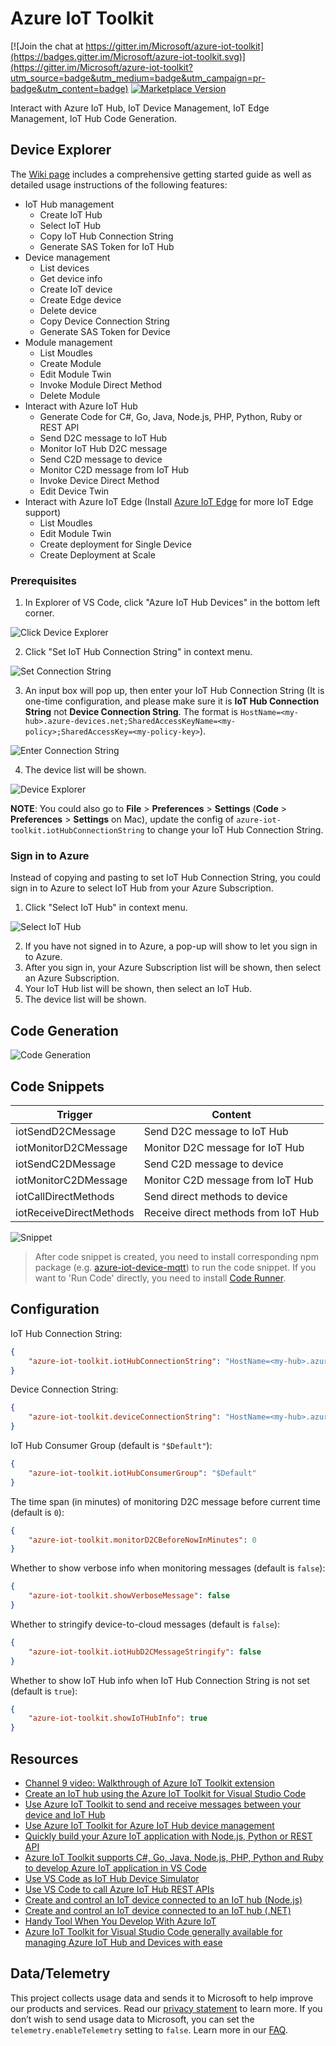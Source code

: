 # Azure IoT Toolkit

[![Join the chat at https://gitter.im/Microsoft/azure-iot-toolkit](https://badges.gitter.im/Microsoft/azure-iot-toolkit.svg)](https://gitter.im/Microsoft/azure-iot-toolkit?utm_source=badge&utm_medium=badge&utm_campaign=pr-badge&utm_content=badge) [![Marketplace Version](https://vsmarketplacebadge.apphb.com/version-short/vsciot-vscode.azure-iot-toolkit.svg)](https://marketplace.visualstudio.com/items?itemName=vsciot-vscode.azure-iot-toolkit)

Interact with Azure IoT Hub, IoT Device Management, IoT Edge Management, IoT Hub Code Generation.

## Device Explorer
The [Wiki page](https://github.com/Microsoft/vscode-azure-iot-toolkit/wiki) includes a comprehensive getting started guide as well as  detailed usage instructions of the following features:

* IoT Hub management
    * Create IoT Hub
    * Select IoT Hub
    * Copy IoT Hub Connection String
    * Generate SAS Token for IoT Hub
* Device management
    * List devices
    * Get device info
    * Create IoT device
    * Create Edge device
    * Delete device
    * Copy Device Connection String
    * Generate SAS Token for Device
* Module management
    * List Moudles
    * Create Module
    * Edit Module Twin
    * Invoke Module Direct Method
    * Delete Module
* Interact with Azure IoT Hub
    * Generate Code for C#, Go, Java, Node.js, PHP, Python, Ruby or REST API
    * Send D2C message to IoT Hub
    * Monitor IoT Hub D2C message
    * Send C2D message to device
    * Monitor C2D message from IoT Hub
    * Invoke Device Direct Method
    * Edit Device Twin
* Interact with Azure IoT Edge (Install [Azure IoT Edge](https://marketplace.visualstudio.com/items?itemName=vsciot-vscode.azure-iot-edge) for more IoT Edge support)
    * List Moudles 
    * Edit Module Twin
    * Create deployment for Single Device
    * Create Deployment at Scale

### Prerequisites

1. In Explorer of VS Code, click "Azure IoT Hub Devices" in the bottom left corner.

  ![Click Device Explorer](images/device-explorer-click.png)

2. Click "Set IoT Hub Connection String" in context menu.

  ![Set Connection String](images/set-connection-string.png)

3. An input box will pop up, then enter your IoT Hub Connection String (It is one-time configuration, and please make sure it is **IoT Hub Connection String** not **Device Connection String**. The format is `HostName=<my-hub>.azure-devices.net;SharedAccessKeyName=<my-policy>;SharedAccessKey=<my-policy-key>`).

  ![Enter Connection String](images/enter-connection-string.png)

4. The device list will be shown.

  ![Device Explorer](images/device-explorer.png)

**NOTE**: You could also go to **File** > **Preferences** > **Settings** (**Code** > **Preferences** > **Settings** on Mac), update the config of `azure-iot-toolkit.iotHubConnectionString` to change your IoT Hub Connection String.

### Sign in to Azure

Instead of copying and pasting to set IoT Hub Connection String, you could sign in to Azure to select IoT Hub from your Azure Subscription.

1. Click "Select IoT Hub" in context menu.

  ![Select IoT Hub](images/select-iot-hub.png)

2. If you have not signed in to Azure, a pop-up will show to let you sign in to Azure.
3. After you sign in, your Azure Subscription list will be shown, then select an Azure Subscription.
4. Your IoT Hub list will be shown, then select an IoT Hub.
5. The device list will be shown.

## Code Generation

![Code Generation](images/code-generation.gif)

## Code Snippets

| Trigger | Content |
| ---- | ---- |
| iotSendD2CMessage | Send D2C message to IoT Hub |
| iotMonitorD2CMessage | Monitor D2C message for IoT Hub |
| iotSendC2DMessage | Send C2D message to device |
| iotMonitorC2DMessage | Monitor C2D message from IoT Hub |
| iotCallDirectMethods | Send direct methods to device |
| iotReceiveDirectMethods | Receive direct methods from IoT Hub |

![Snippet](images/snippet.gif)

> After code snippet is created, you need to install corresponding npm package (e.g. [azure-iot-device-mqtt](https://www.npmjs.com/package/azure-iot-device-mqtt)) to run the code snippet.
> If you want to 'Run Code' directly, you need to install [Code Runner](https://marketplace.visualstudio.com/items?itemName=formulahendry.code-runner).

## Configuration

IoT Hub Connection String:
```json
{
    "azure-iot-toolkit.iotHubConnectionString": "HostName=<my-hub>.azure-devices.net;SharedAccessKeyName=<my-policy>;SharedAccessKey=<my-policy-key>"
}
```

Device Connection String:
```json
{
    "azure-iot-toolkit.deviceConnectionString": "HostName=<my-hub>.azure-devices.net;DeviceId=<known-device-id>;SharedAccessKey=<known-device-key>"
}
```

IoT Hub Consumer Group (default is `"$Default"`):
```json
{
    "azure-iot-toolkit.iotHubConsumerGroup": "$Default"
}
```

The time span (in minutes) of monitoring D2C message before current time (default is `0`):
```json
{
    "azure-iot-toolkit.monitorD2CBeforeNowInMinutes": 0
}
```

Whether to show verbose info when monitoring messages (default is `false`):
```json
{
    "azure-iot-toolkit.showVerboseMessage": false
}
```

Whether to stringify device-to-cloud messages (default is `false`):
```json
{ 
    "azure-iot-toolkit.iotHubD2CMessageStringify": false
}
```

Whether to show IoT Hub info when IoT Hub Connection String is not set (default is `true`):
```json
{ 
    "azure-iot-toolkit.showIoTHubInfo": true
}
```

## Resources
- [Channel 9 video: Walkthrough of Azure IoT Toolkit extension](https://channel9.msdn.com/Shows/Internet-of-Things-Show/Azure-IoT-Toolkit-extension-for-Visual-Studio-Code)
- [Create an IoT hub using the Azure IoT Toolkit for Visual Studio Code](https://docs.microsoft.com/en-us/azure/iot-hub/iot-hub-create-use-iot-toolkit)
- [Use Azure IoT Toolkit to send and receive messages between your device and IoT Hub](https://docs.microsoft.com/en-us/azure/iot-hub/iot-hub-vscode-iot-toolkit-cloud-device-messaging)
- [Use Azure IoT Toolkit for Azure IoT Hub device management](https://docs.microsoft.com/en-us/azure/iot-hub/iot-hub-device-management-iot-toolkit)
- [Quickly build your Azure IoT application with Node.js, Python or REST API](https://blogs.msdn.microsoft.com/iotdev/2018/08/08/quickly-build-your-azure-iot-application-in-vs-code-with-node-js-python-or-rest-api/)
- [Azure IoT Toolkit supports C#, Go, Java, Node.js, PHP, Python and Ruby to develop Azure IoT application in VS Code](https://blogs.msdn.microsoft.com/iotdev/2018/08/31/c-go-java-node-js-php-python-or-ruby-choose-your-favorite-language-to-develop-azure-iot-application-in-vs-code/)
- [Use VS Code as IoT Hub Device Simulator](https://blogs.msdn.microsoft.com/iotdev/2018/07/12/use-vs-code-as-iot-hub-device-simulator-say-hello-to-azure-iot-hub-in-5-minutes/)
- [Use VS Code to call Azure IoT Hub REST APIs](https://blogs.msdn.microsoft.com/iotdev/2018/07/19/call-azure-iot-hub-rest-apis-in-vs-code/)
- [Create and control an IoT device connected to an IoT hub (Node.js)](https://github.com/Microsoft/vscode-azure-iot-toolkit/wiki/Quickstart-Node.js)
- [Create and control an IoT device connected to an IoT hub (.NET)](https://github.com/Microsoft/vscode-azure-iot-toolkit/wiki/Quickstart-.NET)
- [Handy Tool When You Develop With Azure IoT](https://blogs.msdn.microsoft.com/iotdev/2017/09/01/handy-tool-when-you-develop-with-azure-iot/)
- [Azure IoT Toolkit for Visual Studio Code generally available for managing Azure IoT Hub and Devices with ease](https://blogs.msdn.microsoft.com/iotdev/2018/06/30/azure-iot-toolkit-for-visual-studio-code-generally-available-for-managing-azure-iot-hub-and-devices-with-ease/)



## Data/Telemetry
This project collects usage data and sends it to Microsoft to help improve our products and services. Read our [privacy statement](http://go.microsoft.com/fwlink/?LinkId=521839) to learn more. 
If you don’t wish to send usage data to Microsoft, you can set the `telemetry.enableTelemetry` setting to `false`. Learn more in our [FAQ](https://code.visualstudio.com/docs/supporting/faq#_how-to-disable-telemetry-reporting).

